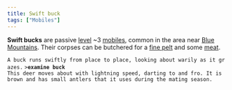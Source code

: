 ```yaml
---
title: Swift buck
tags: ["Mobiles"]
---
```

**Swift bucks** are passive [level](level "wikilink") ~3
[mobiles](mobile "wikilink"), common in the area near [Blue
Mountains](Blue_Mountains "wikilink"). Their corpses can be butchered
for a [fine pelt](fine_pelt "wikilink") and some
[meat](meat "wikilink").

`A buck runs swiftly from place to place, looking about warily as it grazes.`
`>`**`examine buck`**
`This deer moves about with lightning speed, darting to and fro. It is`
`brown and has small antlers that it uses during the mating season.`
